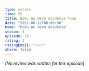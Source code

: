 ```yaml
---
type: series
time: 25
title: Boku no Hero Academia 4x16
date: "2022-08-12T00:00:00"
name: "Boku no Hero Academia"
season: 4
episode: 16
rating: 3
ratingEmoji: "⭐️⭐️⭐️"
share: false
---
```


_[No review was written for this episode]_
